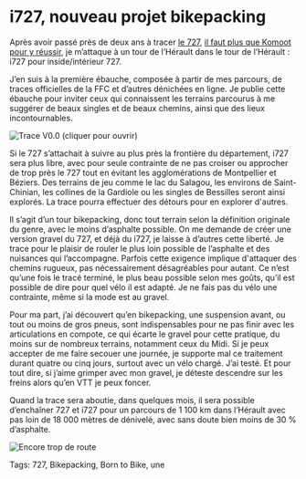# i727, nouveau projet bikepacking

Après avoir passé près de deux ans à tracer [le 727](https://tcrouzet.com/727tour/), [il faut plus que Komoot pour y réussir](https://tcrouzet.com/2021/05/27/gaffe-komoot-est-bugue/), je m’attaque à un tour de l’Hérault dans le tour de l’Hérault : i727 pour inside/intérieur 727.

J’en suis à la première ébauche, composée à partir de mes parcours, de traces officielles de la FFC et d’autres dénichées en ligne. Je publie cette ébauche pour inviter ceux qui connaissent les terrains parcourus à me suggérer de beaux singles et de beaux chemins, ainsi que des lieux incontournables.

![Trace V0.0 (cliquer pour ouvrir)](https://tcrouzet.com/images_tc/2021/06/cartei727.jpg)

Si le 727 s’attachait à suivre au plus près la frontière du département, i727 sera plus libre, avec pour seule contrainte de ne pas croiser ou approcher de trop près le 727 tout en évitant les agglomérations de Montpellier et Béziers. Des terrains de jeu comme le lac du Salagou, les environs de Saint-Chinian, les collines de la Gardiole ou les singles de Bessilles seront ainsi explorés. La trace pourra effectuer des détours pour en explorer d'autres.

Il s’agit d’un tour bikepacking, donc tout terrain selon la définition originale du genre, avec le moins d’asphalte possible. On me demande de créer une version gravel du 727, et déjà du i727, je laisse à d’autres cette liberté. Je trace pour le plaisir de rouler le plus loin possible de l’asphalte et des nuisances qui l’accompagne. Parfois cette exigence implique d'attaquer des chemins rugueux, pas nécessairement désagréables pour autant. Ce n’est qu’une fois le tracé terminé, le plus beau possible selon mes goûts, qu’il est possible de dire pour quel vélo il est adapté. Je ne fais pas du vélo une contrainte, même si la mode est au gravel.

Pour ma part, j’ai découvert qu’en bikepacking, une suspension avant, ou tout ou moins de gros pneus, sont indispensables pour ne pas finir avec les articulations en compote, ce qui écarte le gravel pour cette pratique, du moins sur de nombreux terrains, notamment ceux du Midi. Si je peux accepter de me faire secouer une journée, je supporte mal ce traitement durant quatre ou cinq jours, surtout avec un vélo chargé. J’ai testé. Et pour tout dire, si j’aime grimper avec mon gravel, je déteste descendre sur les freins alors qu’en VTT je peux foncer.

Quand la trace sera aboutie, dans quelques mois, il sera possible d’enchaîner 727 et i727 pour un parcours de 1 100 km dans l’Hérault avec pas loin de 18 000 mètres de dénivelé, avec sans doute bien moins de 30 % d’asphalte.

![Encore trop de route](https://tcrouzet.com/images_tc/2021/06/stati727.png)



Tags: 727, Bikepacking, Born to Bike, une